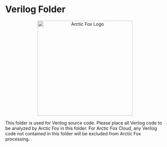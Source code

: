 # Verilog Folder
<p align="center">
    <img src="https://icii.io/wp-content/uploads/2023/02/New-Arctic-Fox-Logo.Blue_.Verilog.svg" alt="Arctic Fox Logo" style="width:300px;"/>
</p>

This folder is used for Verilog source code. Please place all Verilog code to be analyzed by Arctic Fox in this folder. For Arctic Fox Cloud, any Verilog code not contained in this folder will be excluded from Arctic Fox processing.